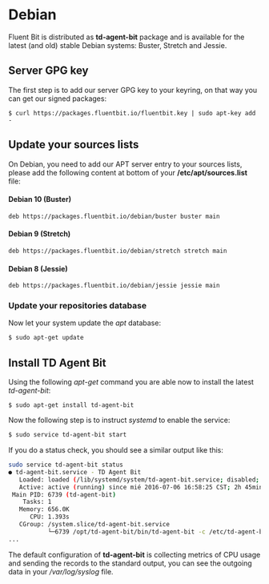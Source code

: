# Debian

Fluent Bit is distributed as **td-agent-bit** package and is available for the latest \(and old\) stable Debian systems: Buster, Stretch and Jessie.

## Server GPG key

The first step is to add our server GPG key to your keyring, on that way you can get our signed packages:

```text
$ curl https://packages.fluentbit.io/fluentbit.key | sudo apt-key add -
```

## Update your sources lists

On Debian, you need to add our APT server entry to your sources lists, please add the following content at bottom of your **/etc/apt/sources.list** file:

#### Debian 10 \(Buster\)

```text
deb https://packages.fluentbit.io/debian/buster buster main
```

#### Debian 9 \(Stretch\)

```text
deb https://packages.fluentbit.io/debian/stretch stretch main
```

#### Debian 8 \(Jessie\)

```text
deb https://packages.fluentbit.io/debian/jessie jessie main
```

### Update your repositories database

Now let your system update the _apt_ database:

```bash
$ sudo apt-get update
```

## Install TD Agent Bit

Using the following _apt-get_ command you are able now to install the latest _td-agent-bit_:

```text
$ sudo apt-get install td-agent-bit
```

Now the following step is to instruct _systemd_ to enable the service:

```bash
$ sudo service td-agent-bit start
```

If you do a status check, you should see a similar output like this:

```bash
sudo service td-agent-bit status
● td-agent-bit.service - TD Agent Bit
   Loaded: loaded (/lib/systemd/system/td-agent-bit.service; disabled; vendor preset: enabled)
   Active: active (running) since mié 2016-07-06 16:58:25 CST; 2h 45min ago
 Main PID: 6739 (td-agent-bit)
    Tasks: 1
   Memory: 656.0K
      CPU: 1.393s
   CGroup: /system.slice/td-agent-bit.service
           └─6739 /opt/td-agent-bit/bin/td-agent-bit -c /etc/td-agent-bit/td-agent-bit.conf
...
```

The default configuration of **td-agent-bit** is collecting metrics of CPU usage and sending the records to the standard output, you can see the outgoing data in your _/var/log/syslog_ file.

